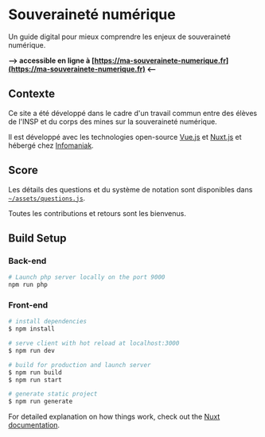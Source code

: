 # Souveraineté numérique
Un guide digital pour mieux comprendre les enjeux de souveraineté numérique.

**--> accessible en ligne à [https://ma-souverainete-numerique.fr](https://ma-souverainete-numerique.fr) <--**

## Contexte

Ce site a été développé dans le cadre d'un travail commun entre des élèves de l'INSP et du corps des mines sur la souveraineté numérique.

Il est développé avec les technologies open-source [Vue.js](https://en.wikipedia.org/wiki/Vue.js) et [Nuxt.js](https://en.wikipedia.org/wiki/Nuxt.js)  et hébergé chez [Infomaniak](https://en.wikipedia.org/wiki/Infomaniak).

## Score

Les détails des questions et du système de notation sont disponibles dans [`~/assets/questions.js`](assets/questions.js).

Toutes les contributions et retours sont les bienvenus.

## Build Setup
### Back-end
```bash
# Launch php server locally on the port 9000
npm run php
```

### Front-end
```bash
# install dependencies
$ npm install

# serve client with hot reload at localhost:3000
$ npm run dev

# build for production and launch server
$ npm run build
$ npm run start

# generate static project
$ npm run generate
```

For detailed explanation on how things work, check out the [Nuxt documentation](https://nuxtjs.org).
